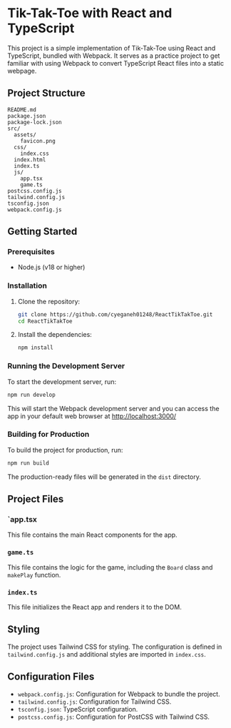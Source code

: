 # Tik-Tak-Toe with React and TypeScript

This project is a simple implementation of Tik-Tak-Toe using React and TypeScript, bundled with Webpack. It serves as a practice project to get familiar with using Webpack to convert TypeScript React files into a static webpage.

## Project Structure

```
README.md
package.json
package-lock.json
src/
  assets/
    favicon.png
  css/
    index.css
  index.html
  index.ts
  js/
    app.tsx
    game.ts
postcss.config.js
tailwind.config.js
tsconfig.json
webpack.config.js
```

## Getting Started

### Prerequisites

- Node.js (v18 or higher)

### Installation

1. Clone the repository:

   ```bash
   git clone https://github.com/cyeganeh01248/ReactTikTakToe.git
   cd ReactTikTakToe
   ```

2. Install the dependencies:

   ```bash
   npm install
   ```

### Running the Development Server

To start the development server, run:

```bash
npm run develop
```

This will start the Webpack development server and you can access the app in your default web browser at 
[http://localhost:3000/](http://localhost:3000/)

### Building for Production

To build the project for production, run:

```bash
npm run build
```

The production-ready files will be generated in the `dist` directory.

## Project Files

### `app.tsx

This file contains the main React components for the app.

### `game.ts`

This file contains the logic for the game, including the `Board` class and `makePlay` function.

### `index.ts`

This file initializes the React app and renders it to the DOM.

## Styling

The project uses Tailwind CSS for styling. The configuration is defined in `tailwind.config.js` and additional styles are imported in `index.css`.

## Configuration Files

- `webpack.config.js`: Configuration for Webpack to bundle the project.
- `tailwind.config.js`: Configuration for Tailwind CSS.
- `tsconfig.json`: TypeScript configuration.
- `postcss.config.js`: Configuration for PostCSS with Tailwind CSS.
